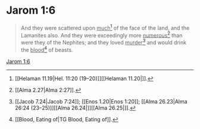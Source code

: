 # Jarom 1:6

> And they were scattered upon <u>much</u>[^a] of the face of the land, and the Lamanites also. And they were exceedingly more <u>numerous</u>[^b] than were they of the Nephites; and they loved <u>murder</u>[^c] and would drink the <u>blood</u>[^d] of beasts.

[Jarom 1:6](https://www.churchofjesuschrist.org/study/scriptures/bofm/jarom/1?lang=eng&id=p6#p6)


[^a]: [[Helaman 11.19|Hel. 11:20 (19–20)]][[Helaman 11.20|]].  
[^b]: [[Alma 2.27|Alma 2:27]].  
[^c]: [[Jacob 7.24|Jacob 7:24]]; [[Enos 1.20|Enos 1:20]]; [[Alma 26.23|Alma 26:24 (23–25)]][[Alma 26.24|]][[Alma 26.25|]].  
[^d]: [[Blood, Eating of|TG Blood, Eating of]].  
